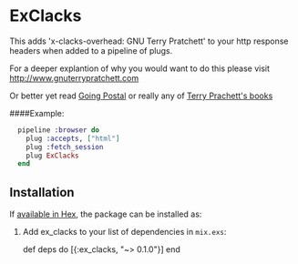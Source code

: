 # ExClacks
This adds 'x-clacks-overhead: GNU Terry Pratchett' to your http response headers when added to a pipeline of plugs.

For a deeper explantion of why you would want to do this please visit http://www.gnuterrypratchett.com

Or better yet read [Going Postal](http://www.goodreads.com/book/show/64222.Going_Postal) or really any of [Terry Prachett's books](http://www.goodreads.com/author/show/1654.Terry_Pratchett)

####Example:
```elixir
  pipeline :browser do
    plug :accepts, ["html"]
    plug :fetch_session
    plug ExClacks
  end
```

## Installation

If [available in Hex](https://hex.pm/docs/publish), the package can be installed as:

  1. Add ex_clacks to your list of dependencies in `mix.exs`:

        def deps do
          [{:ex_clacks, "~> 0.1.0"}]
        end
